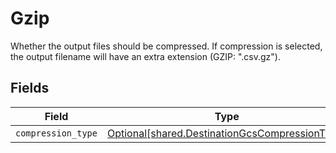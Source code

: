 # Gzip

Whether the output files should be compressed. If compression is selected, the output filename will have an extra extension (GZIP: ".csv.gz").


## Fields

| Field                                                                                                  | Type                                                                                                   | Required                                                                                               | Description                                                                                            |
| ------------------------------------------------------------------------------------------------------ | ------------------------------------------------------------------------------------------------------ | ------------------------------------------------------------------------------------------------------ | ------------------------------------------------------------------------------------------------------ |
| `compression_type`                                                                                     | [Optional[shared.DestinationGcsCompressionType]](../../models/shared/destinationgcscompressiontype.md) | :heavy_minus_sign:                                                                                     | N/A                                                                                                    |